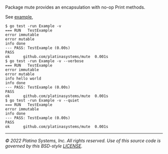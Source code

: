 Package mute provides an encapsulation with no-op Print methods.

See [example](example_test.go),

```console
$ go test -run Example -v
=== RUN   TestExample
error immutable
error mutable
info done
--- PASS: TestExample (0.00s)
PASS
ok      github.com/platinasystems/mute  0.001s
$ go test -run Example -v --verbose
=== RUN   TestExample
error immutable
error mutable
info hello world
info done
--- PASS: TestExample (0.00s)
PASS
ok      github.com/platinasystems/mute  0.001s
$ go test -run Example -v --quiet
=== RUN   TestExample
error immutable
info done
--- PASS: TestExample (0.00s)
PASS
ok      github.com/platinasystems/mute  0.001s
```

---

*&copy; 2022 Platina Systems, Inc. All rights reserved.
Use of this source code is governed by this BSD-style [LICENSE](LICENSE).*
